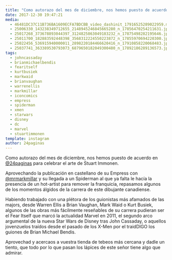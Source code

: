```yaml
---
title: "Como autorazo del mes de diciembre, nos hemos puesto de acuerdo en @24paginas para celebrar el arte de Stuart Immonen"
date: 2017-12-30 19:47:21
media: 
  - 46481DC37C11B736BA1609ECFA7BDCBB_video_dashinit_17916525289022959.mp4
  - 25006330_143238349712655_2148945246845665280_n_17856470254211631.jpg
  - 25017268_373678893044397_3124825863049183232_n_17875498282195646.jpg
  - 25011700_182883592448398_3568312224550223872_n_17855970694220300.jpg
  - 25022456_536915940000011_2898220184466620416_n_17910858220068483.jpg
  - 25037741_363389530793073_6879650182049300480_n_17892186289136573.jpg
tags: 
  - johncassaday
  - brianmichaelbendis
  - fearitself
  - kurtbusiek
  - markwaid
  - brianvaughan
  - warrenellis
  - markmillar
  - iconcomics
  - empress
  - spiderman
  - xmen
  - starwars
  - disney
  - dc
  - marvel
  - stuartimmonen
template: instagram
author: 24paginas
---
```


Como autorazo del mes de diciembre, nos hemos puesto de acuerdo en [@24paginas](https://instagram.com/24paginas) para celebrar el arte de Stuart Immonen.

Aprovechando la publicación en castellano de su Empress con [@mrmarkmillar](https://instagram.com/mrmarkmillar) y su llegada a un Spiderman al que ya falta le hacía la presencia de un hot-artist para remover la franquicia, repasamos algunos de los momentos álgidos de la carrera de este dibujante canadiense.

Habiendo trabajado con una plétora de los guionistas más afamados de las majors, desde Warren Ellis a Brian Vaughan, Mark Waid o Kurt Busiek, algunos de las obras más fácilmente reseñables de su carrera pudieran ser el Fear Itself que marcó la actualidad Marvel en 2011, el segundo arco argumental de la nueva Star Wars de Disney tras John Cassaday, o aquellos jovenzuelos traídos desde el pasado de los X-Men por el traidDIGO los guiones de Brian Michael Bendis.

Aprovechad y acercaos a vuestra tienda de tebeos más cercana y dadle un tiento, que todo por lo que pasan los lápices de este señor tiene algo que admirar.

